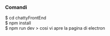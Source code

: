 ### Comandi

$ cd chattyFrontEnd <br>
$ npm install <br>
$ npm run dev > cosi vi apre la pagina di electron 
